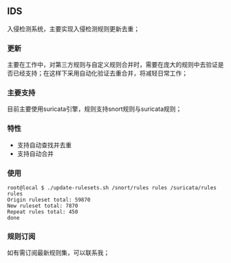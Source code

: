 ## IDS
入侵检测系统，主要实现入侵检测规则更新去重；

### 更新
主要在工作中，对第三方规则与自定义规则合并时，需要在庞大的规则中去验证是否已经支持；在这样下采用自动化验证去重合并，将减轻日常工作；

### 主要支持
目前主要使用suricata引擎，规则支持snort规则与suricata规则；

### 特性
* 支持自动查找并去重
* 支持自动合并

### 使用
```shell
root@local $ ./update-rulesets.sh /snort/rules rules /suricata/rules rules
Origin ruleset total: 59870
New ruleset total: 7870
Repeat rules total: 450
done
```

### 规则订阅
如有需订阅最新规则集，可以联系我；
